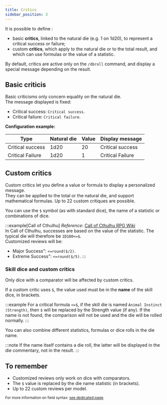 ```yaml
---
title: Critics
sidebar_position: 3
---
```


It is possible to define :
- basic **critics**, linked to the natural die (e.g. 1 on 1d20), to represent a critical success or failure;
- custom **critics**, which apply to the natural die or to the total result, and which can use formulas or the value of a statistic.

By default, critics are active only on the `/dbroll` command, and display a special message depending on the result.


## Basic criticis

Basic criticisms only concern equality on the natural die.  
The message displayed is fixed:
- Critical success: `Critical success`.
- Critical failure: `Critical failure`.

**Configuration example:**

| Type | Natural die | Value | Display message |
|-----------------|------------|--------|----------------------|
| Critical success | 1d20 | 20 | Critical success |
| Critical Failure | 1d20 | 1 | Critical Failure |


## Custom critics

Custom critics let you define a value or formula to display a personalized message.  
They can be applied to the total or the natural die, and support mathematical formulas. Up to 22 custom critiques are possible.

You can use the `$` symbol (as with standard dice), the name of a statistic or combinations of dice.

:::example[Call of Cthulhu]
*Reference*: [Call of Cthulhu RPG Wiki](https://cthulhuwiki.chaosium.com/rules/combat.html)  
In Call of Cthulhu, successes are based on the value of the statistic. The typical die will therefore be `1D100<=$`.  
Customized reviews will be:
- Major Success": `<=round($/2)`.
- Extreme Success": `<=round($/5)`.
:::


### Skill dice and custom critics

Only dice with a comparator will be affected by custom critics.

If a custom critic uses `$`, the value used must be in the **name** of the skill dice, in brackets.

:::example
For a critical formula `<=$`, if the skill die is named `Animal Instinct (Strength)`, then `$` will be replaced by the Strength value (if any).
If the name is not found, the comparison will not be used and the die will be rolled normally.
:::

You can also combine different statistics, formulas or dice rolls in the die name.

:::note
If the name itself contains a die roll, the latter will be displayed in the die commentary, not in the result.
:::

## To remember

- Customized reviews only work on dice with comparators.
- The `$` value is replaced by the die name statistic (in brackets).
- Up to 22 custom reviews per model.

<small>For more information on field syntax: [see dedicated page](../../introduction/format.md).</small>